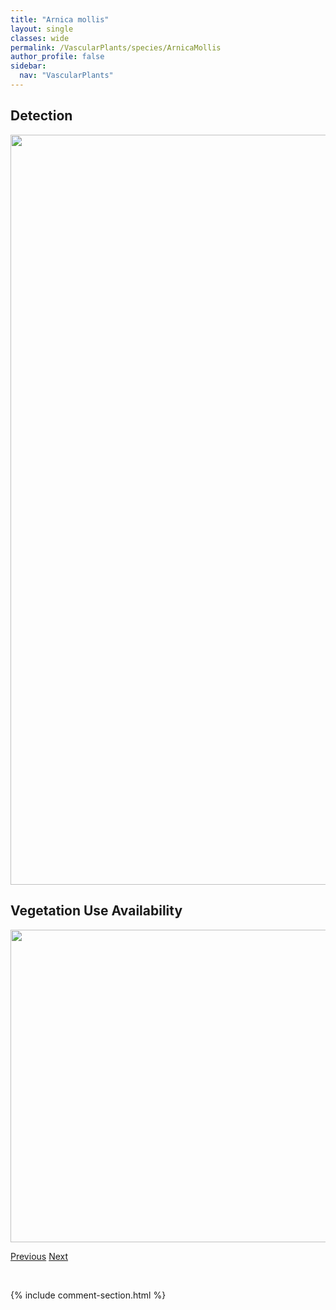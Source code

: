 ```yaml
---
title: "Arnica mollis"
layout: single
classes: wide
permalink: /VascularPlants/species/ArnicaMollis
author_profile: false
sidebar:
  nav: "VascularPlants"
---
```


<h2>Detection</h2>

<a href="https://drive.google.com/uc?export=view&id=1Dq11XNySQroycEFQYMFMH7yxYZIA4gYi">
<img src="https://drive.google.com/uc?export=view&id=1Dq11XNySQroycEFQYMFMH7yxYZIA4gYi" height = "1200" width = "800">
</a>


<h2>Vegetation Use Availability</h2>

<a href="https://drive.google.com/uc?export=view&id=1as5FROi0gLfj29oBI8KT974l0X7XN9Yh">
<img src="https://drive.google.com/uc?export=view&id=1as5FROi0gLfj29oBI8KT974l0X7XN9Yh" height = "500" width = "1000">
</a>


<a href="/DevelopmentWebsite/VascularPlants/species/ArnicaLonchophylla" class="pagination--pager" title="Arnica lonchophylla">Previous</a> <a href="/DevelopmentWebsite/VascularPlants/species/ArnicaRydbergii" class="pagination--pager" title="Arnica rydbergii">Next</a>

<p>&nbsp;</p>

{% include comment-section.html %}
